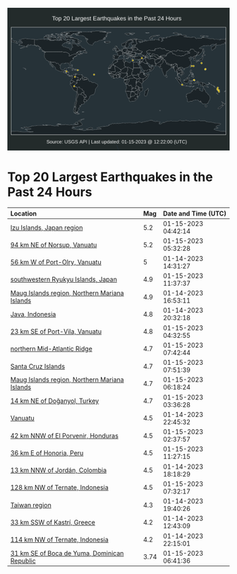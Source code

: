 ![Map](./map.png)

# Top 20 Largest Earthquakes in the Past 24 Hours

| Location | Mag | Date and Time (UTC) |
|:---|:---|:---|
| [Izu Islands, Japan region](https://earthquake.usgs.gov/earthquakes/eventpage/us7000j4gm) | 5.2 | 01-15-2023 04:42:14 |
| [94 km NE of Norsup, Vanuatu](https://earthquake.usgs.gov/earthquakes/eventpage/us7000j4gz) | 5.2 | 01-15-2023 05:32:28 |
| [56 km W of Port-Olry, Vanuatu](https://earthquake.usgs.gov/earthquakes/eventpage/us7000j4e1) | 5 | 01-14-2023 14:31:27 |
| [southwestern Ryukyu Islands, Japan](https://earthquake.usgs.gov/earthquakes/eventpage/us7000j4if) | 4.9 | 01-15-2023 11:37:37 |
| [Maug Islands region, Northern Mariana Islands](https://earthquake.usgs.gov/earthquakes/eventpage/us7000j4eg) | 4.9 | 01-14-2023 16:53:11 |
| [Java, Indonesia](https://earthquake.usgs.gov/earthquakes/eventpage/us7000j4fe) | 4.8 | 01-14-2023 20:32:18 |
| [23 km SE of Port-Vila, Vanuatu](https://earthquake.usgs.gov/earthquakes/eventpage/us7000j4gk) | 4.8 | 01-15-2023 04:32:55 |
| [northern Mid-Atlantic Ridge](https://earthquake.usgs.gov/earthquakes/eventpage/us7000j4hp) | 4.7 | 01-15-2023 07:42:44 |
| [Santa Cruz Islands](https://earthquake.usgs.gov/earthquakes/eventpage/us7000j4hl) | 4.7 | 01-15-2023 07:51:39 |
| [Maug Islands region, Northern Mariana Islands](https://earthquake.usgs.gov/earthquakes/eventpage/us7000j4hd) | 4.7 | 01-15-2023 06:18:24 |
| [14 km NE of Doğanyol, Turkey](https://earthquake.usgs.gov/earthquakes/eventpage/us7000j4gh) | 4.7 | 01-15-2023 03:36:28 |
| [Vanuatu](https://earthquake.usgs.gov/earthquakes/eventpage/us7000j4fv) | 4.5 | 01-14-2023 22:45:32 |
| [42 km NNW of El Porvenir, Honduras](https://earthquake.usgs.gov/earthquakes/eventpage/us7000j4gd) | 4.5 | 01-15-2023 02:37:57 |
| [36 km E of Honoria, Peru](https://earthquake.usgs.gov/earthquakes/eventpage/us7000j4ib) | 4.5 | 01-15-2023 11:27:15 |
| [13 km NNW of Jordán, Colombia](https://earthquake.usgs.gov/earthquakes/eventpage/us7000j4es) | 4.5 | 01-14-2023 18:18:29 |
| [128 km NW of Ternate, Indonesia](https://earthquake.usgs.gov/earthquakes/eventpage/us7000j4hj) | 4.5 | 01-15-2023 07:32:17 |
| [Taiwan region](https://earthquake.usgs.gov/earthquakes/eventpage/us7000j4f5) | 4.3 | 01-14-2023 19:40:26 |
| [33 km SSW of Kastrí, Greece](https://earthquake.usgs.gov/earthquakes/eventpage/us7000j4dn) | 4.2 | 01-14-2023 12:43:09 |
| [114 km NW of Ternate, Indonesia](https://earthquake.usgs.gov/earthquakes/eventpage/us7000j4fn) | 4.2 | 01-14-2023 22:15:01 |
| [31 km SE of Boca de Yuma, Dominican Republic](https://earthquake.usgs.gov/earthquakes/eventpage/pr2023015000) | 3.74 | 01-15-2023 06:41:36 |
